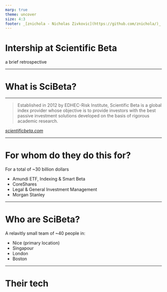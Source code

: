 ```yaml
---
marp: true
theme: uncover
size: 4:3
footer: _[znichola - Nicholas Zivkovic](https://github.com/znichola/)_
---
```




# Intership at Scientific Beta
a brief retrospective

---

<!-- _class: invert -->
# What is SciBeta?


---

<!-- _class: invert -->

> Established in 2012 by EDHEC-Risk Institute, Scientific Beta is a global index provider whose objective is to provide investors with the best passive investment solutions developed on the basis of rigorous academic research.

_[scientificbeta.com](https://www.scientificbeta.com/)_

<!--

They provide custom market indexes for large funds looking to invest at a rate that can match classic cap whighted performance while applying selection criteria for the indicies they invest in.

-->

---

# For whom do they do this for? <!-- fit -->

For a total of ~30 billion dollars

- Amundi ETF, Indexing & Smart Beta
- CoreShares
- Legal & General Investment Management
- Morgan Stanley

---

# Who are SciBeta? 

A relavitly small team of ~40 people in:

- Nice (primary location)
- Singapour
- London
- Boston

---

# Their tech



